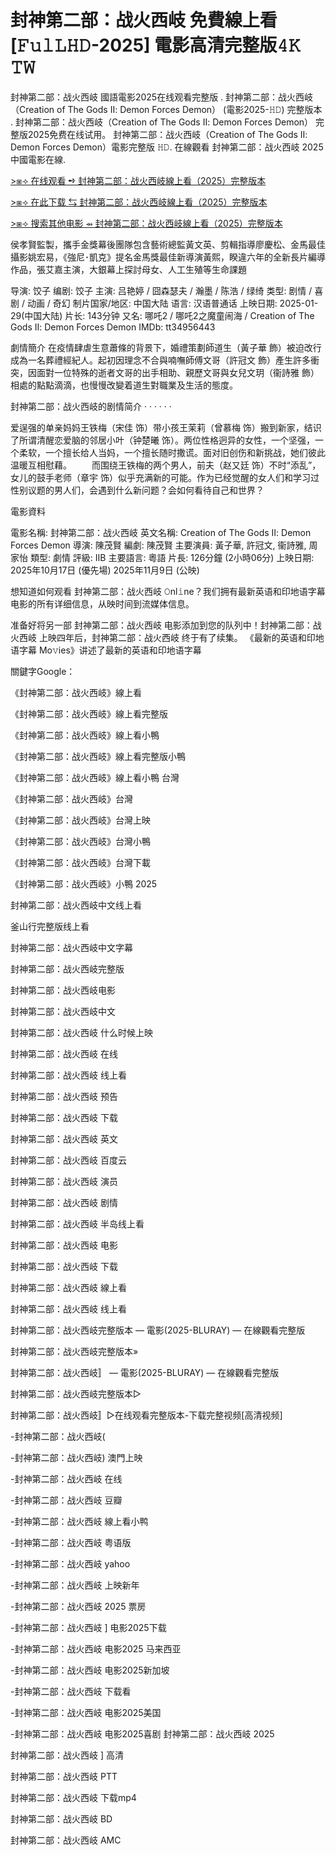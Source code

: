 # 封神第二部：战火西岐 免費線上看[𝙵𝚞𝚕𝙻𝙷𝙳-2025] 電影高清完整版𝟺𝙺 𝚃𝚆

封神第二部：战火西岐 國語電影2025在线观看完整版 . 封神第二部：战火西岐（Creation of The Gods Ⅱ: Demon Forces Demon） (電影2025-𝙷𝙳) 完整版本 . 封神第二部：战火西岐（Creation of The Gods Ⅱ: Demon Forces Demon） 完整版2025免费在线试用。 封神第二部：战火西岐（Creation of The Gods Ⅱ: Demon Forces Demon）電影完整版 𝙷𝙳. 在線觀看 封神第二部：战火西岐 2025 中國電影在線.

[>⧆⟢ 在线观看 ➺ 封神第二部：战火西岐線上看（2025）完整版本](https://sixonemovies.com/zh/movie/1155281/封神第二部-战火西岐.git)

[>⧆⟢ 在此下载 ⇆ 封神第二部：战火西岐線上看（2025）完整版本](https://sixonemovies.com/zh/movie/1155281/封神第二部-战火西岐.git)

[>⧆⟢ 搜索其他电影 ⇴ 封神第二部：战火西岐線上看（2025）完整版本](https://sixonemovies.com/zh/movie/1155281/封神第二部-战火西岐.git)

侯孝賢監製，攜手金獎幕後團隊包含藝術總監黃文英、剪輯指導廖慶松、金馬最佳攝影姚宏易，《強尼･凱克》提名金馬獎最佳新導演黃熙，睽違六年的全新長片編導作品，張艾嘉主演，大銀幕上探討母女、人工生殖等生命課題

导演: 饺子 编剧: 饺子 主演: 吕艳婷 / 囧森瑟夫 / 瀚墨 / 陈浩 / 绿绮 类型: 剧情 / 喜剧 / 动画 / 奇幻 制片国家/地区: 中国大陆 语言: 汉语普通话 上映日期: 2025-01-29(中国大陆) 片长: 143分钟 又名: 哪吒2 / 哪吒2之魔童闹海 / Creation of The Gods Ⅱ: Demon Forces Demon IMDb: tt34956443

劇情簡介 在疫情肆虐生意蕭條的背景下，婚禮策劃師道生（黃子華 飾）被迫改行成為一名葬禮經紀人。起初因理念不合與喃嘸師傅文哥（許冠文 飾）產生許多衝突，因面對一位特殊的逝者文哥的出手相助、親歷文哥與女兒文玥（衞詩雅 飾）相處的點點滴滴，也慢慢改變着道生對職業及生活的態度。

封神第二部：战火西岐的剧情简介 · · · · · ·

爱逞强的单亲妈妈王铁梅（宋佳 饰）带小孩王茉莉（曾慕梅 饰）搬到新家，结识了所谓清醒恋爱脑的邻居小叶（钟楚曦 饰）。两位性格迥异的女性，一个坚强，一个柔软，一个擅长给人当妈，一个擅长随时撒谎。面对旧创伤和新挑战，她们彼此温暖互相慰藉。 　　而围绕王铁梅的两个男人，前夫（赵又廷 饰）不时“添乱”，女儿的鼓手老师（章宇 饰）似乎充满新的可能。作为已经觉醒的女人们和学习过性别议题的男人们，会遇到什么新问题？会如何看待自己和世界？

電影資料

電影名稱: 封神第二部：战火西岐 英文名稱: Creation of The Gods Ⅱ: Demon Forces Demon 導演: 陳茂賢 編劇: 陳茂賢 主要演員: 黃子華, 許冠文, 衞詩雅, 周家怡 類型: 劇情 評級: IIB 主要語言: 粵語 片長: 126分鐘 (2小時06分) 上映日期: 2025年10月17日 (優先場) 2025年11月9日 (公映)

想知道如何观看 封神第二部：战火西岐 𝙾nl𝚒ne？我们拥有最新英语和印地语字幕电影的所有详细信息，从映时间到流媒体信息。

准备好将另一部 封神第二部：战火西岐 电影添加到您的队列中！封神第二部：战火西岐 上映四年后，封神第二部：战火西岐 终于有了续集。 《最新的英语和印地语字幕 Mo𝚟ies》讲述了最新的英语和印地语字幕

關鍵字Google：

《封神第二部：战火西岐》線上看

《封神第二部：战火西岐》線上看完整版

《封神第二部：战火西岐》線上看小鴨

《封神第二部：战火西岐》線上看完整版小鴨

《封神第二部：战火西岐》線上看小鴨 台灣

《封神第二部：战火西岐》台灣

《封神第二部：战火西岐》台灣上映

《封神第二部：战火西岐》台灣小鴨

《封神第二部：战火西岐》台灣下載

《封神第二部：战火西岐》小鴨 2025

封神第二部：战火西岐中文线上看

釜山行完整版线上看

封神第二部：战火西岐中文字幕

封神第二部：战火西岐完整版

封神第二部：战火西岐电影

封神第二部：战火西岐中文

封神第二部：战火西岐 什么时候上映

封神第二部：战火西岐 在线

封神第二部：战火西岐 线上看

封神第二部：战火西岐 预告

封神第二部：战火西岐 下载

封神第二部：战火西岐 英文

封神第二部：战火西岐 百度云

封神第二部：战火西岐 演员

封神第二部：战火西岐 剧情

封神第二部：战火西岐 半岛线上看

封神第二部：战火西岐 电影

封神第二部：战火西岐 下载

封神第二部：战火西岐 線上看

封神第二部：战火西岐 线上看

封神第二部：战火西岐完整版本 — 電影(2025-BLURAY) — 在線觀看完整版

封神第二部：战火西岐完整版本»

封神第二部：战火西岐〛 — 電影(2025-BLURAY) — 在線觀看完整版

封神第二部：战火西岐完整版本▷

封神第二部：战火西岐〛▷在线观看完整版本-下载完整视频[高清视频]

-封神第二部：战火西岐(

-封神第二部：战火西岐) 澳門上映

-封神第二部：战火西岐 在线

-封神第二部：战火西岐 豆瓣

-封神第二部：战火西岐 線上看小鸭

-封神第二部：战火西岐 粤语版

-封神第二部：战火西岐 yahoo

-封神第二部：战火西岐 上映新年

-封神第二部：战火西岐 2025 票房

-封神第二部：战火西岐 ] 电影2025下载

-封神第二部：战火西岐 电影2025 马来西亚

-封神第二部：战火西岐 电影2025新加坡

-封神第二部：战火西岐 下载看

-封神第二部：战火西岐 电影2025美国

-封神第二部：战火西岐 电影2025喜剧 封神第二部：战火西岐 2025

封神第二部：战火西岐 ] 高清

封神第二部：战火西岐 PTT

封神第二部：战火西岐 下载mp4

封神第二部：战火西岐 BD

封神第二部：战火西岐 AMC
